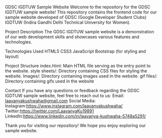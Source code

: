 GDSC IGDTUW Sample Website
Welcome to the repository for the GDSC IGDTUW sample website! This repository contains the frontend code for our sample website developed of GDSC (Google Developer Student Clubs) IGDTUW (Indira Gandhi Delhi Technical University for Women).

Project Description
The GDSC IGDTUW sample website is a demonstration of our web development skills and showcases various features and technologies. 

Technologies Used
HTML5
CSS3
JavaScript
Bootstrap (for styling and layout)

Project Structure
index.html: Main HTML file serving as the entry point to the website.
style sheets/: Directory containing CSS files for styling the website.
Images/: Directory containing images used in the website.
gif files/: Directory containing gifs used in the website

Contact
If you have any questions or feedback regarding the GDSC IGDTUW sample website, feel free to reach out to us:
Email: laavanyakushwaha@gmail.com
Social Media: 
Instagram:https://www.instagram.com/laavanyakushwaha/
Twitter:https://twitter.com/LaavanyaKu19891
LinkedIn:https://www.linkedin.com/in/laavanya-kushwaha-5748a5291/

Thank you for visiting our repository! We hope you enjoy exploring our sample website. 
